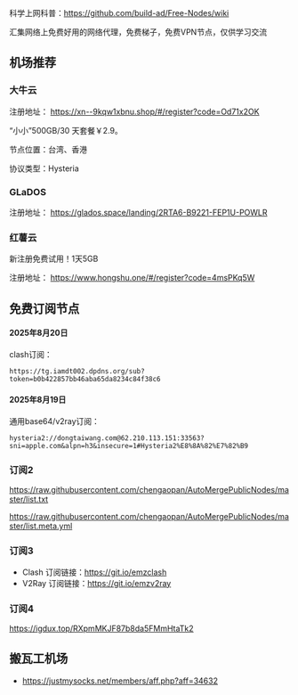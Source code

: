 

科学上网科普：https://github.com/build-ad/Free-Nodes/wiki


汇集网络上免费好用的网络代理，免费梯子，免费VPN节点，仅供学习交流


## 机场推荐
### 大牛云


注册地址：
https://xn--9kqw1xbnu.shop/#/register?code=Od71x2OK


“小小”500GB️/30 天套餐￥2.9。

节点位置：台湾、香港

协议类型：Hysteria

### GLaDOS

注册地址：
https://glados.space/landing/2RTA6-B9221-FEP1U-POWLR


### 红薯云

新注册免费试用！1天5GB

注册地址：
https://www.hongshu.one/#/register?code=4msPKq5W


## 免费订阅节点

#### 2025年8月20日

clash订阅：

```
https://tg.iamdt002.dpdns.org/sub?token=b0b422857bb46aba65da8234c84f38c6
```

#### 2025年8月19日

通用base64/v2ray订阅：

```
hysteria2://dongtaiwang.com@62.210.113.151:33563?sni=apple.com&alpn=h3&insecure=1#Hysteria2%E8%8A%82%E7%82%B9
```


### 订阅2
https://raw.githubusercontent.com/chengaopan/AutoMergePublicNodes/master/list.txt

https://raw.githubusercontent.com/chengaopan/AutoMergePublicNodes/master/list.meta.yml

### 订阅3
- Clash 订阅链接：https://git.io/emzclash
- V2Ray 订阅链接：https://git.io/emzv2ray

### 订阅4
https://igdux.top/RXpmMKJF87b8da5FMmHtaTk2


## 搬瓦工机场
- https://justmysocks.net/members/aff.php?aff=34632
